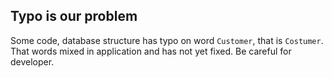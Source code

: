 ## Typo is our problem

Some code, database structure has typo on word `Customer`, that is `Costumer`. That words mixed in application and has not yet fixed. Be careful for developer.